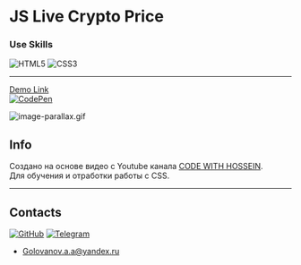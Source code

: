 # JS Live Crypto Price

### Use Skills

![HTML5](https://img.shields.io/badge/html5-%23E34F26.svg?style=for-the-badge&logo=html5&logoColor=white)
![CSS3](https://img.shields.io/badge/css3-%231572B6.svg?style=for-the-badge&logo=css3&logoColor=white)

---

[Demo Link <br>![CodePen](https://img.shields.io/badge/Codepen-000000?style=for-the-badge&logo=codepen&logoColor=white)](https://codepen.io/AlexGolovanov/pen/KKowMry)

![image-parallax.gif](readme/parallax.gif)

## Info

Создано на основе видео с Youtube канала [CODE WITH HOSSEIN](https://youtu.be/FHsYlL88HrI).  
Для обучения и отработки работы с CSS.

---

## Contacts

[![GitHub](https://img.shields.io/badge/github-%23121011.svg?style=for-the-badge&logo=github&logoColor=white)](https://github.com/GolovanovAlex)
[![Telegram](https://img.shields.io/badge/Telegram-2CA5E0?style=for-the-badge&logo=telegram&logoColor=white)](https://t.me/LeConseiller_Alex)
<a href="mailto:leconseiller@yandex.ru" style="font-size: 20px; color: black;">

- <a href="mailto:golovanov.a.a@yandex.ru" >Golovanov.a.a@yandex.ru</a>


  
  
  
  
  
  
  
  
  
  
  
  


  
 
 
